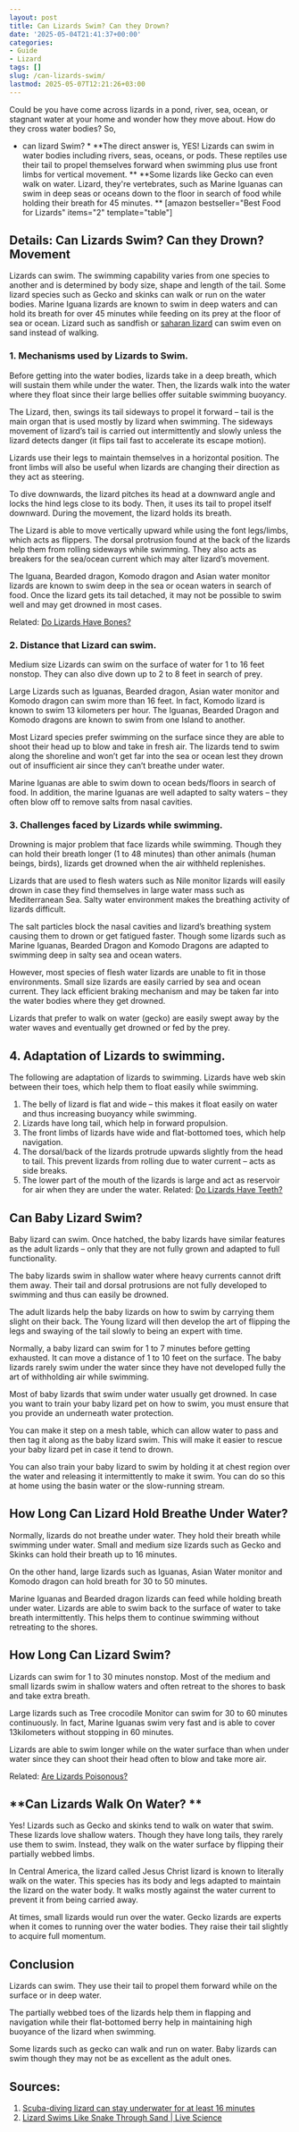 ```yaml
---
layout: post
title: Can Lizards Swim? Can they Drown?
date: '2025-05-04T21:41:37+00:00'
categories:
- Guide
- Lizard
tags: []
slug: /can-lizards-swim/
lastmod: 2025-05-07T12:21:26+03:00
---
```


Could be you have come across lizards in a pond, river, sea, ocean, or stagnant water at your home and wonder how they move about. How do they cross water bodies? So,
* can lizard Swim? *
**The direct answer is, YES! Lizards can swim in water bodies including rivers, seas, oceans, or pods. These reptiles use their tail to propel themselves forward when swimming plus use front limbs for vertical movement. **
**Some lizards like Gecko can even walk on water. Lizard, they're vertebrates, such as Marine Iguanas can swim in deep seas or oceans down to the floor in search of food while holding their breath for 45 minutes. **
[amazon bestseller="Best Food for Lizards" items="2" template="table"]
## Details: Can Lizards Swim? Can they Drown? Movement
Lizards can swim. The swimming capability varies from one species to another and is determined by body size, shape and length of the tail. Some lizard species such as Gecko and skinks can walk or run on the water bodies.
Marine Iguana lizards are known to swim in deep waters and can hold its breath for over 45 minutes while feeding on its prey at the floor of sea or ocean. Lizard such as sandfish or
[saharan lizard](https://www.nytimes.com/2009/07/21/science/21obsand.html)
can swim even on sand instead of walking.
### 1. Mechanisms used by Lizards to Swim.
Before getting into the water bodies, lizards take in a deep breath, which will sustain them while under the water. Then, the lizards walk into the water where they float since their large bellies offer suitable swimming buoyancy.

The Lizard, then, swings its tail sideways to propel it forward – tail is the main organ that is used mostly by lizard when swimming. The sideways movement of lizard’s tail is carried out intermittently and slowly unless the lizard detects danger (it flips tail fast to accelerate its escape motion).

Lizards use their legs to maintain themselves in a horizontal position. The front limbs will also be useful when lizards are changing their direction as they act as steering.

To dive downwards, the lizard pitches its head at a downward angle and locks the hind legs close to its body. Then, it uses its tail to propel itself downward. During the movement, the lizard holds its breath.

The Lizard is able to move vertically upward while using the font legs/limbs, which acts as flippers. The dorsal protrusion found at the back of the lizards help them from rolling sideways while swimming. They also acts as breakers for the sea/ocean current which may alter lizard’s movement.

The Iguana, Bearded dragon, Komodo dragon and Asian water monitor lizards are known to swim deep in the sea or ocean waters in search of food. Once the lizard gets its tail detached, it may not be possible to swim well and may get drowned in most cases.

Related:
[Do Lizards Have Bones?](https://pestpolicy.com/do-lizards-have-bones/)
### 2. Distance that Lizard can swim.
Medium size Lizards can swim on the surface of water for 1 to 16 feet nonstop. They can also dive down up to 2 to 8 feet in search of prey.

Large Lizards such as Iguanas, Bearded dragon, Asian water monitor and Komodo dragon can swim more than 16 feet. In fact, Komodo lizard is known to swim 13 kilometers per hour. The Iguanas, Bearded Dragon and Komodo dragons are known to swim from one Island to another.

Most Lizard species prefer swimming on the surface since they are able to shoot their head up to blow and take in fresh air. The lizards tend to swim along the shoreline and won’t get far into the sea or ocean lest they drown out of insufficient air since they can’t breathe under water.

Marine Iguanas are able to swim down to ocean beds/floors in search of food. In addition, the marine Iguanas are well adapted to salty waters – they often blow off to remove salts from nasal cavities.
### 3. Challenges faced by Lizards while swimming.
Drowning is major problem that face lizards while swimming. Though they can hold their breath longer (1 to 48 minutes) than other animals (human beings, birds), lizards get drowned when the air withheld replenishes.

Lizards that are used to flesh waters such as Nile monitor lizards will easily drown in case they find themselves in large water mass such as Mediterranean Sea. Salty water environment makes the breathing activity of lizards difficult.

The salt particles block the nasal cavities and lizard’s breathing system causing them to drown or get fatigued faster. Though some lizards such as Marine Iguanas, Bearded Dragon and Komodo Dragons are adapted to swimming deep in salty sea and ocean waters.

However, most species of flesh water lizards are unable to fit in those environments. Small size lizards are easily carried by sea and ocean current. They lack efficient braking mechanism and may be taken far into the water bodies where they get drowned.

Lizards that prefer to walk on water (gecko) are easily swept away by the water waves and eventually get drowned or fed by the prey.
## 4. Adaptation of Lizards to swimming.
The following are adaptation of lizards to swimming. Lizards have web skin between their toes, which help them to float easily while swimming.
1. The belly of lizard is flat and wide – this makes it float easily on water and thus increasing buoyancy while swimming.
2. Lizards have long tail, which help in forward propulsion.
3. The front limbs of lizards have wide and flat-bottomed toes, which help navigation.
4. The dorsal/back of the lizards protrude upwards slightly from the head to tail. This prevent lizards from rolling due to water current – acts as side breaks.
5. The lower part of the mouth of the lizards is large and act as reservoir for air when they are under the water.
Related:
[Do Lizards Have Teeth?](https://pestpolicy.com/do-lizards-have-teeth/)
## Can Baby Lizard Swim?
Baby lizard can swim. Once hatched, the baby lizards have similar features as the adult lizards – only that they are not fully grown and adapted to full functionality.

The baby lizards swim in shallow water where heavy currents cannot drift them away. Their tail and dorsal protrusions are not fully developed to swimming and thus can easily be drowned.

The adult lizards help the baby lizards on how to swim by carrying them slight on their back. The Young lizard will then develop the art of flipping the legs and swaying of the tail slowly to being an expert with time.

Normally, a baby lizard can swim for 1 to 7 minutes before getting exhausted. It can move a distance of 1 to 10 feet on the surface. The baby lizards rarely swim under the water since they have not developed fully the art of withholding air while swimming.

Most of baby lizards that swim under water usually get drowned. In case you want to train your baby lizard pet on how to swim, you must ensure that you provide an underneath water protection.

You can make it step on a mesh table, which can allow water to pass and then tag it along as the baby lizard swim. This will make it easier to rescue your baby lizard pet in case it tend to drown.

You can also train your baby lizard to swim by holding it at chest region over the water and releasing it intermittently to make it swim. You can do so this at home using the basin water or the slow-running stream.
## **How Long Can Lizard Hold Breathe Under Water?**
Normally, lizards do not breathe under water. They hold their breath while swimming under water. Small and medium size lizards such as Gecko and Skinks can hold their breath up to 16 minutes.

On the other hand, large lizards such as Iguanas, Asian Water monitor and Komodo dragon can hold breath for 30 to 50 minutes.

Marine Iguanas and Bearded dragon lizards can feed while holding breath under water. Lizards are able to swim back to the surface of water to take breath intermittently. This helps them to continue swimming without retreating to the shores.
## **How Long Can Lizard Swim?**
Lizards can swim for 1 to 30 minutes nonstop. Most of the medium and small lizards swim in shallow waters and often retreat to the shores to bask and take extra breath.

Large lizards such as Tree crocodile Monitor can swim for 30 to 60 minutes continuously. In fact, Marine Iguanas swim very fast and is able to cover 13kilometers without stopping in 60 minutes.

Lizards are able to swim longer while on the water surface than when under water since they can shoot their head often to blow and take more air.

Related:
[Are Lizards Poisonous?](https://pestpolicy.com/are-lizards-poisonous/)
## **Can Lizards Walk On Water? **
Yes! Lizards such as Gecko and skinks tend to walk on water that swim. These lizards love shallow waters. Though they have long tails, they rarely use them to swim. Instead, they walk on the water surface by flipping their partially webbed limbs.

In Central America, the lizard called Jesus Christ lizard is known to literally walk on the water. This species has its body and legs adapted to maintain the lizard on the water body. It walks mostly against the water current to prevent it from being carried away.

At times, small lizards would run over the water. Gecko lizards are experts when it comes to running over the water bodies. They raise their tail slightly to acquire full momentum.
## Conclusion
Lizards can swim. They use their tail to propel them forward while on the surface or in deep water.

The partially webbed toes of the lizards help them in flapping and navigation while their flat-bottomed berry help in maintaining high buoyance of the lizard when swimming.

Some lizards such as gecko can walk and run on water. Baby lizards can swim though they may not be as excellent as the adult ones.
## Sources:
1. [Scuba-diving lizard can stay underwater for at least 16 minutes](https://www.newscientist.com/article/2189067-scuba-diving-lizard-can-stay-underwater-for-at-least-16-minutes/)
2. [Lizard Swims Like Snake Through Sand | Live Science](https://www.livescience.com/5577-lizard-swims-snake-sand.html)
